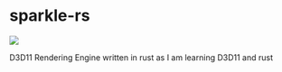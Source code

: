 # sparkle-rs  

![](triangle.jpg)  

D3D11 Rendering Engine written in rust as I am learning D3D11 and rust

